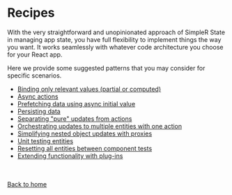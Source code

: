 # Recipes

With the very straightforward and unopinionated approach of SimpleR State in managing app state, you have full flexibility to implement things the way you want. It works seamlessly with whatever code architecture you choose for your React app. 

Here we provide some suggested patterns that you may consider for specific scenarios.

- [Binding only relevant values (partial or computed)](recipe-transforms.html)
- [Async actions](recipe-async.html)
- [Prefetching data using async initial value](recipe-promise-init.html)
- [Persisting data](recipe-persistence.html)
- [Separating "pure" updates from actions](recipe-pure.html)
- [Orchestrating updates to multiple entities with one action](recipe-orchestrators.html)
- [Simplifying nested object updates with proxies](recipe-proxies.html)
- [Unit testing entities](recipe-testing.html)
- [Resetting all entities between component tests](recipe-reset-all.html)
- [Extending functionality with plug-ins](recipe-plugins.html)


<br /><br />
[Back to home](index.html)